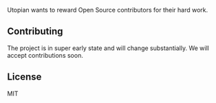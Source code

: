 Utopian wants to reward Open Source contributors for their hard work.

## Contributing
The project is in super early state and will change substantially. We will accept contributions soon.

## License
MIT
